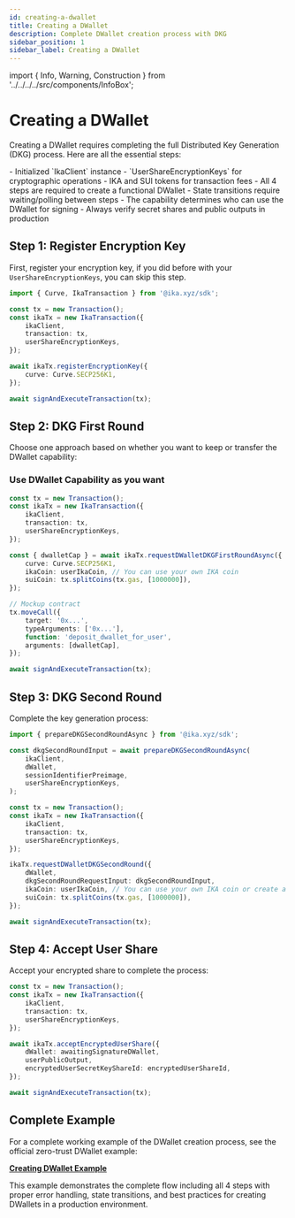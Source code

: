 ```yaml
---
id: creating-a-dwallet
title: Creating a DWallet
description: Complete DWallet creation process with DKG
sidebar_position: 1
sidebar_label: Creating a DWallet
---
```


import { Info, Warning, Construction } from '../../../../src/components/InfoBox';

# Creating a DWallet

<Construction />

Creating a DWallet requires completing the full Distributed Key Generation (DKG) process. Here are all the essential steps:

<Info title="Prerequisites">
- Initialized `IkaClient` instance
- `UserShareEncryptionKeys` for cryptographic operations
- IKA and SUI tokens for transaction fees
</Info>

<Warning title="Important Notes">
- All 4 steps are required to create a functional DWallet
- State transitions require waiting/polling between steps
- The capability determines who can use the DWallet for signing
- Always verify secret shares and public outputs in production
</Warning>

## Step 1: Register Encryption Key

First, register your encryption key, if you did before with your `UserShareEncryptionKeys`, you can skip this step.

```typescript
import { Curve, IkaTransaction } from '@ika.xyz/sdk';

const tx = new Transaction();
const ikaTx = new IkaTransaction({
	ikaClient,
	transaction: tx,
	userShareEncryptionKeys,
});

await ikaTx.registerEncryptionKey({
	curve: Curve.SECP256K1,
});

await signAndExecuteTransaction(tx);
```

## Step 2: DKG First Round

Choose one approach based on whether you want to keep or transfer the DWallet capability:

### Use DWallet Capability as you want

```typescript
const tx = new Transaction();
const ikaTx = new IkaTransaction({
	ikaClient,
	transaction: tx,
	userShareEncryptionKeys,
});

const { dwalletCap } = await ikaTx.requestDWalletDKGFirstRoundAsync({
	curve: Curve.SECP256K1,
	ikaCoin: userIkaCoin, // You can use your own IKA coin
	suiCoin: tx.splitCoins(tx.gas, [1000000]),
});

// Mockup contract
tx.moveCall({
	target: '0x...',
	typeArguments: ['0x...'],
	function: 'deposit_dwallet_for_user',
	arguments: [dwalletCap],
});

await signAndExecuteTransaction(tx);
```

## Step 3: DKG Second Round

Complete the key generation process:

```typescript
import { prepareDKGSecondRoundAsync } from '@ika.xyz/sdk';

const dkgSecondRoundInput = await prepareDKGSecondRoundAsync(
	ikaClient,
	dWallet,
	sessionIdentifierPreimage,
	userShareEncryptionKeys,
);

const tx = new Transaction();
const ikaTx = new IkaTransaction({
	ikaClient,
	transaction: tx,
	userShareEncryptionKeys,
});

ikaTx.requestDWalletDKGSecondRound({
	dWallet,
	dkgSecondRoundRequestInput: dkgSecondRoundInput,
	ikaCoin: userIkaCoin, // You can use your own IKA coin or create a new one
	suiCoin: tx.splitCoins(tx.gas, [1000000]),
});

await signAndExecuteTransaction(tx);
```

## Step 4: Accept User Share

Accept your encrypted share to complete the process:

```typescript
const tx = new Transaction();
const ikaTx = new IkaTransaction({
	ikaClient,
	transaction: tx,
	userShareEncryptionKeys,
});

await ikaTx.acceptEncryptedUserShare({
	dWallet: awaitingSignatureDWallet,
	userPublicOutput,
	encryptedUserSecretKeyShareId: encryptedUserShareId,
});

await signAndExecuteTransaction(tx);
```

## Complete Example

For a complete working example of the DWallet creation process, see the official zero-trust DWallet example:

**[Creating DWallet Example](https://github.com/dwallet-labs/ika/blob/main/sdk/typescript/examples/zero-trust-dwallet/creating-dwallet.ts)**

This example demonstrates the complete flow including all 4 steps with proper error handling, state transitions, and best practices for creating DWallets in a production environment.
